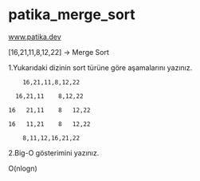 # patika_merge_sort
www.patika.dev


[16,21,11,8,12,22] -> Merge Sort

1.Yukarıdaki dizinin sort türüne göre aşamalarını yazınız.


        16,21,11,8,12,22

      16,21,11    8,12,22

    16   21,11    8   12,22
    
    16   11,21    8   12,22
    
        8,11,12,16,21,22




2.Big-O gösterimini yazınız.


O(nlogn)
